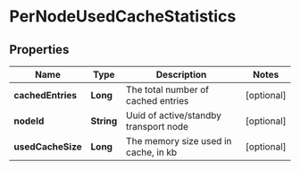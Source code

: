 # PerNodeUsedCacheStatistics

## Properties
Name | Type | Description | Notes
------------ | ------------- | ------------- | -------------
**cachedEntries** | **Long** | The total number of cached entries |  [optional]
**nodeId** | **String** | Uuid of active/standby transport node |  [optional]
**usedCacheSize** | **Long** | The memory size used in cache, in kb |  [optional]
